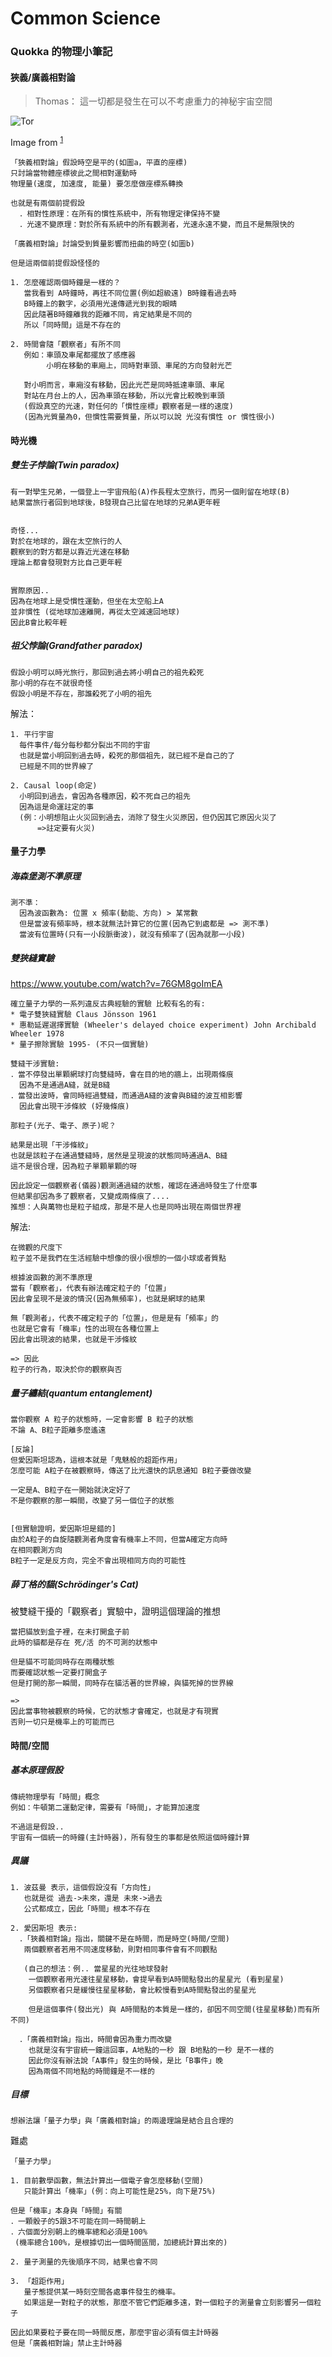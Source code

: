 # Common Science

### Quokka 的物理小筆記

#### 狹義/廣義相對論
> Thomas： 這一切都是發生在可以不考慮重力的神秘宇宙空間

![Tor](/img/common_science/theory_of_relativity.gif)

Image from <sup>[1]</sup>

  [1]: http://mathieuthomas.tumblr.com/post/126618985362/lespace-le-temps-et-la-lumi%C3%A8re "website"
```
「狹義相對論」假設時空是平的(如圖a，平直的座標)
只討論當物體座標彼此之間相對運動時
物理量(速度, 加速度, 能量) 要怎麼做座標系轉換

也就是有兩個前提假設
  ．相對性原理：在所有的慣性系統中，所有物理定律保持不變
  ．光速不變原理：對於所有系統中的所有觀測者，光速永遠不變，而且不是無限快的

「廣義相對論」討論受到質量影響而扭曲的時空(如圖b)
```
```
但是這兩個前提假設怪怪的

1. 怎麼確認兩個時鐘是一樣的？
   當我看到 A時鐘時，再往不同位置(例如超級遠) B時鐘看過去時
   B時鐘上的數字，必須用光速傳遞光到我的眼睛
   因此隨著B時鐘離我的距離不同，肯定結果是不同的
   所以「同時間」這是不存在的

2. 時間會隨「觀察者」有所不同
   例如：車頭及車尾都擺放了感應器
        小明在移動的車廂上，同時對車頭、車尾的方向發射光芒

   對小明而言，車廂沒有移動，因此光芒是同時抵達車頭、車尾
   對站在月台上的人，因為車頭在移動，所以光會比較晚到車頭
   (假設真空的光速，對任何的「慣性座標」觀察者是一樣的速度)
   (因為光質量為0，但慣性需要質量，所以可以說 光沒有慣性 or 慣性很小)
```

#### 時光機
##### 雙生子悖論(Twin paradox)
```
有一對孿生兄弟，一個登上一宇宙飛船(A)作長程太空旅行，而另一個則留在地球(B)
結果當旅行者回到地球後，B發現自己比留在地球的兄弟A更年輕


奇怪...
對於在地球的，跟在太空旅行的人
觀察到的對方都是以靠近光速在移動
理論上都會發現對方比自己更年輕


實際原因..
因為在地球上是受慣性運動，但坐在太空船上A
並非慣性 (從地球加速離開，再從太空減速回地球)
因此B會比較年輕
```

##### 祖父悖論(Grandfather paradox)
```
假設小明可以時光旅行，那回到過去將小明自己的祖先殺死
那小明的存在不就很奇怪
假設小明是不存在，那誰殺死了小明的祖先
```
解法：
```
1. 平行宇宙
  每件事件/每分每秒都分裂出不同的宇宙
  也就是當小明回到過去時，殺死的那個祖先，就已經不是自己的了
  已經是不同的世界線了

2. Causal loop(命定)
  小明回到過去，會因為各種原因，殺不死自己的祖先
  因為這是命運註定的事
  (例：小明想阻止火災回到過去，消除了發生火災原因，但仍因其它原因火災了
      =>註定要有火災)
```
#### 量子力學
##### 海森堡測不準原理
```
測不準：
  因為波函數為: 位置 x 頻率(動能、方向) > 某常數
  但是當波有頻率時，根本就無法計算它的位置(因為它到處都是 => 測不準)
  當波有位置時(只有一小段脈衝波)，就沒有頻率了(因為就那一小段)
```
##### 雙狹縫實驗
https://www.youtube.com/watch?v=76GM8goImEA
```
確立量子力學的一系列違反古典經驗的實驗 比較有名的有:
* 電子雙狹縫實驗 Claus Jönsson 1961
* 惠勒延遲選擇實驗 (Wheeler's delayed choice experiment) John Archibald Wheeler 1978
* 量子擦除實驗 1995- (不只一個實驗)

雙縫干涉實驗:
．當不停發出單顆網球打向雙縫時，會在目的地的牆上，出現兩條痕
  因為不是通過A縫，就是B縫
．當發出波時，會同時經過雙縫，而通過A縫的波會與B縫的波互相影響
  因此會出現干涉條紋 (好幾條痕)

那粒子(光子、電子、原子)呢？

結果是出現「干涉條紋」
也就是該粒子在通過雙縫時，居然是呈現波的狀態同時通過A、B縫
這不是很合理，因為粒子單顆單顆的呀

因此設定一個觀察者(儀器)觀測通過縫的狀態，確認在通過時發生了什麼事
但結果卻因為多了觀察者，又變成兩條痕了....
推想：人與萬物也是粒子組成，那是不是人也是同時出現在兩個世界裡
```
解法:
```
在微觀的尺度下
粒子並不是我們在生活經驗中想像的很小很想的一個小球或者質點

根據波函數的測不準原理
當有「觀察者」，代表有辦法確定粒子的「位置」
因此會呈現不是波的情況(因為無頻率)，也就是網球的結果

無「觀測者」，代表不確定粒子的「位置」，但是是有「頻率」的
也就是它會有「機率」性的出現在各種位置上
因此會出現波的結果，也就是干涉條紋

=> 因此
粒子的行為，取決於你的觀察與否
```

##### 量子纏結(quantum entanglement)
```
當你觀察 A 粒子的狀態時，一定會影響 B 粒子的狀態
不論 A、B粒子距離多麼遙遠

[反論]
但愛因斯坦認為，這根本就是「鬼魅般的超距作用」
怎麼可能 A粒子在被觀察時，傳送了比光還快的訊息通知 B粒子要做改變

一定是A、B粒子在一開始就決定好了
不是你觀察的那一瞬間，改變了另一個位子的狀態


[但實驗證明，愛因斯坦是錯的]
由於A粒子的自旋隨觀測者角度會有機率上不同，但當A確定方向時
在相同觀測方向
B粒子一定是反方向，完全不會出現相同方向的可能性
```

##### 薛丁格的貓(Schrödinger's Cat)
被雙縫干擾的「觀察者」實驗中，證明這個理論的推想
```
當把貓放到盒子裡，在未打開盒子前
此時的貓都是存在 死/活 的不可測的狀態中

但是貓不可能同時存在兩種狀態
而要確認狀態一定要打開盒子
但是打開的那一瞬間，同時存在貓活著的世界線，與貓死掉的世界線

=>
因此當事物被觀察的時候，它的狀態才會確定，也就是才有現實
否則一切只是機率上的可能而已
```

#### 時間/空間
##### 基本原理假設
```
傳統物理學有「時間」概念
例如：牛頓第二運動定律，需要有「時間」，才能算加速度

不過這是假設..
宇宙有一個統一的時鐘(主計時器)，所有發生的事都是依照這個時鐘計算
```

##### 異議
```
1. 波茲曼 表示，這個假設沒有「方向性」
   也就是從 過去->未來，還是 未來->過去
   公式都成立，因此「時間」根本不存在

2. 愛因斯坦 表示:
  ．「狹義相對論」指出，關鍵不是在時間，而是時空(時間/空間)
   兩個觀察者若用不同速度移動，則對相同事件會有不同觀點

   (自己的想法：例.. 當星星的光往地球發射
    一個觀察者用光速往星星移動，會提早看到A時間點發出的星星光 (看到星星)
    另個觀察者只是緩慢往星星移動，會比較慢看到A時間點發出的星星光

    但是這個事件(發出光) 與 A時間點的本質是一樣的，卻因不同空間(往星星移動)而有所不同)

  ．「廣義相對論」指出，時間會因為重力而改變
    也就是沒有宇宙統一鐘這回事，A地點的一秒 跟 B地點的一秒 是不一樣的
    因此你沒有辦法說「A事件」發生的時候，是比「B事件」晚
    因為兩個不同地點的時間鐘是不一樣的
```
##### 目標
```
想辦法讓「量子力學」與「廣義相對論」的兩邊理論是結合且合理的
```
難處
```
「量子力學」

1. 目前數學函數，無法計算出一個電子會怎麼移動(空間)
   只能計算出「機率」(例：向上可能性是25%，向下是75%)

但是「機率」本身與「時間」有關
．一顆骰子的5跟3不可能在同一時間朝上
．六個面分別朝上的機率總和必須是100%
 (機率總合100%，是根據切出一個時間區間，加總統計算出來的)

2. 量子測量的先後順序不同，結果也會不同

3. 「超距作用」
   量子態提供某一時刻空間各處事件發生的機率。
   如果這是一對粒子的狀態，那麼不管它們距離多遠，對一個粒子的測量會立刻影響另一個粒子

因此如果要粒子要在同一時間反應，那麼宇宙必須有個主計時器
但是「廣義相對論」禁止主計時器
```
